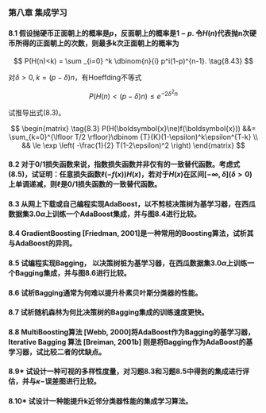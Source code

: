 ### 第八章 集成学习

#### 8.1 假设抛硬币正面朝上的概率是$p$，反面朝上的概率是$1-p$. 令$H(n)$代表抛n次硬币所得的正面朝上的次数，则最多k次正面朝上的概率为

$$
P(H(n)<k) = \sum _{i=0} ^k \dbinom{n}{i} p^i(1-p)^{n-1}. \tag{8.43}
$$

对$\delta > 0, k=(p-\delta)n$，有Hoeffding不等式

$$
P(H(n)<(p-\delta)n) \le e^{-2\delta^2 n} \tag{8.44}
$$

试推导出式(8.3)。

$$
\begin{matrix} \tag{8.3}
P(H(\boldsymbol{x}\ne)f(\boldsymbol{x})) &&=
\sum_{k=0}^{\lfloor T/2 \rfloor}\dbinom {T}{K}(1-\epsilon)^k\epsilon^{T-k}
\\
&& \le \exp \left( -\frac{1}{2} T(1-2\epsilon)^2 \right)
\end{matrix}
$$



#### 8.2 对于0/1损失函数来说，指数损失函数并非仅有的一致替代函数。考虑式(8.5)，试证明：任意损失函数$\ell(-f(x))H(x)$，若对于$H(x)$在区间$[-\infty, \delta] (\delta>0)$上单调递减，则$\ell$是0/1损失函数的一致替代函数。

#### 8.3 从网上下载或自己编程实现AdaBoost，以不剪枝决策树为基学习器，在西瓜数据集$3.0\alpha$上训练一个AdaBoost集成，并与图8.4进行比较。

#### 8.4 GradientBoosting [Friedman, 2001]是一种常用的Boosting算法，试析其与AdaBoost的异同。

#### 8.5 试编程实现Bagging， 以决策树桩为基学习器，在西瓜数据集$3.0\alpha$上训练一个Bagging集成，并与图$8.6$进行比较。

#### 8.6 试析Bagging通常为何难以提升朴素贝叶斯分类器的性能。

#### 8.7 试析随机森林为何比决策树的Bagging集成的训练速度更快。

#### 8.8 MultiBoosting算法 [Webb, 2000]将AdaBoost作为Bagging的基学习器，Iterative Bagging 算法 [Breiman, 2001b] 则是将Bagging作为AdaBoost的基学习器，试比较二者的优缺点。

#### 8.9* 试设计一种可视的多样性度量，对习题8.3和习题8.5中得到的集成进行评估，并与$\kappa -$误差图进行比较。

#### 8.10* 试设计一种能提升k近邻分类器性能的集成学习算法。


